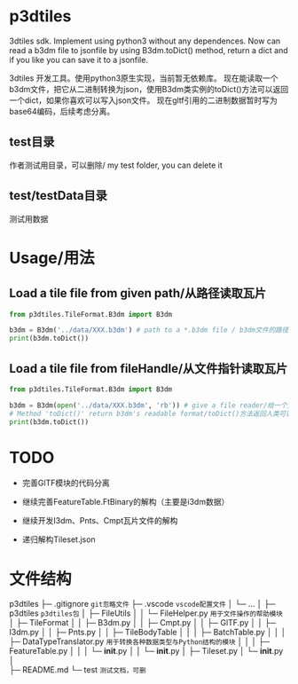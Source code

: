 # p3dtiles
3dtiles sdk. Implement using python3 without any dependences.
Now can read a b3dm file to jsonfile by using B3dm.toDict() method, return a dict and if you like you can save it to a jsonfile.

3dtiles 开发工具。使用python3原生实现，当前暂无依赖库。
现在能读取一个b3dm文件，把它从二进制转换为json，使用B3dm类实例的toDict()方法可以返回一个dict，如果你喜欢可以写入json文件。
现在gltf引用的二进制数据暂时写为base64编码，后续考虑分离。

## test目录
作者测试用目录，可以删除/ my test folder, you can delete it

## test/testData目录
测试用数据

# Usage/用法

## Load a tile file from given path/从路径读取瓦片

``` python
from p3dtiles.TileFormat.B3dm import B3dm

b3dm = B3dm('../data/XXX.b3dm') # path to a *.b3dm file / b3dm文件的路径
print(b3dm.toDict())
```

## Load a tile file from fileHandle/从文件指针读取瓦片

``` python
from p3dtiles.TileFormat.B3dm import B3dm

b3dm = B3dm(open('../data/XXX.b3dm', 'rb')) # give a file reader/给一个文件指针
# Method 'toDict()' return b3dm's readable format/toDict()方法返回人类可读的格式
print(b3dm.toDict()) 
```

# TODO

- 完善GlTF模块的代码分离

- 继续完善FeatureTable.FtBinary的解构（主要是i3dm数据）

- 继续开发I3dm、Pnts、Cmpt瓦片文件的解构

- 递归解构Tileset.json

# 文件结构

p3dtiles 
├─ .gitignore   `git忽略文件`
├─ .vscode  `vscode配置文件`
│  └─ ...
│
├─ p3dtiles  `p3dtiles包`
│  ├─ FileUtils 
│  │  └─ FileHelper.py  `用于文件操作的帮助模块`
│  ├─ TileFormat
│  │  ├─ B3dm.py
│  │  ├─ Cmpt.py
│  │  ├─ GlTF.py
│  │  ├─ I3dm.py
│  │  ├─ Pnts.py
│  │  ├─ TileBodyTable
│  │  │  ├─ BatchTable.py
│  │  │  ├─ DataTypeTranslator.py    `用于转换各种数据类型与Python结构的模块`
│  │  │  ├─ FeatureTable.py
│  │  │  └─ __init__.py
│  │  └─ __init__.py
│  ├─ Tileset.py
│  └─ __init__.py
│   
├─ README.md
└─ test   `测试文档，可删`
